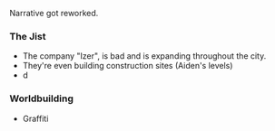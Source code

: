 Narrative got reworked.

### The Jist
- The company "Izer", is bad and is expanding throughout the city.
- They're even building construction sites (Aiden's levels)
- d

### Worldbuilding
- Graffiti